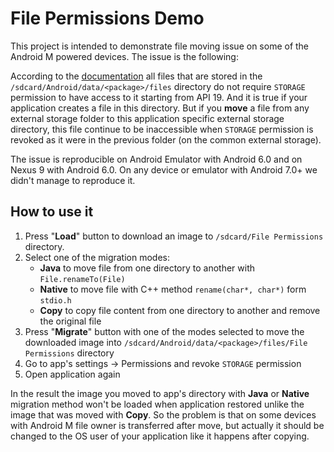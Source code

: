 File Permissions Demo
===================


This project is intended to demonstrate file moving issue on some of the Android M powered devices. The issue is the following: 

According to the [documentation](https://developer.android.com/reference/android/Manifest.permission.html#WRITE_EXTERNAL_STORAGE) all files that are stored in the ```/sdcard/Android/data/<package>/files``` directory do not require ```STORAGE``` permission to have access to it starting from API 19. And it is true if your application creates a file in this directory. But if you **move** a file from any external storage folder to this application specific external storage directory, this file continue to be inaccessible when ```STORAGE``` permission is revoked as it were in the previous folder (on the common external storage). 

The issue is reproducible on Android Emulator with Android 6.0 and on Nexus 9 with Android 6.0. On any device or emulator with Android 7.0+ we didn't manage to reproduce it. 

## How to use it

 1. Press "**Load**" button to download an image  to ```/sdcard/File Permissions``` directory.
 2. Select one of the migration modes: 
	 - **Java** to move file from one directory to another with ```File.renameTo(File)```
	 - **Native** to move file with C++ method ```rename(char*, char*)``` form ```stdio.h```
	 - **Copy** to copy file content from one directory to another and remove the original file
 3. Press "**Migrate**" button with one of the modes selected to move the downloaded image into ```/sdcard/Android/data/<package>/files/File Permissions``` directory
 4. Go to app's settings -> Permissions and revoke ```STORAGE``` permission
 5. Open application again

In the result the image you moved to app's directory with **Java** or **Native** migration method won't be loaded when application restored unlike the image that was moved with **Copy**. So the problem is that on some devices with Android M file owner is transferred after move, but actually it should be changed to the OS user of your application like it happens after copying. 
